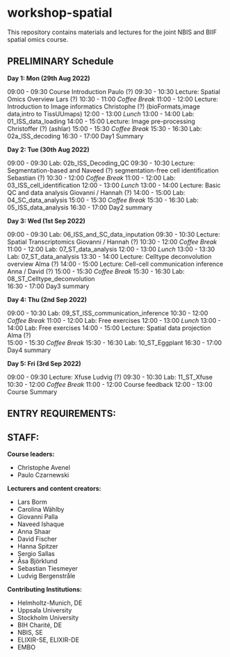 # workshop-spatial

This repository contains materials and lectures for the joint NBIS and BIIF spatial omics course.




## PRELIMINARY Schedule

**Day 1: Mon (29th Aug 2022)**

09:00 - 09:30	Course Introduction				                               Paulo (?)
09:30 - 10:30	Lecture: Spatial Omics Overview			                      Lars (?)
10:30 - 11:00	*Coffee Break*
11:00 - 12:00	Lecture: Introduction to Image informatics	        Christophe (?)
              (bioFormats,image data,intro to TissUUmaps)
12:00 - 13:00	*Lunch*
13:00 - 14:00	Lab: 01_ISS_data_loading
14:00 - 15:00	Lecture: Image pre-processing			                 Christoffer (?)
		          (ashlar)
15:00 - 15:30	*Coffee Break*
15:30 - 16:30	Lab: 02a_ISS_decoding
16:30 - 17:00	Day1 Summary



**Day 2: Tue (30th Aug 2022)**

09:00 - 09:30	Lab: 02b_ISS_Decoding_QC
09:30 - 10:30 Lecture: Segmentation-based and 		                    Naveed (?)
		          segmentation-free cell identification                Sebastian (?)
10:30 - 12:00	*Coffee Break*
11:00 - 12:00	Lab: 03_ISS_cell_identification
12:00 - 13:00	*Lunch*
13:00 - 14:00 Lecture: Basic QC and data analysis		       Giovanni / Hannah (?)
14:00 - 15:00	Lab: 04_SC_data_analysis
15:00 - 15:30	*Coffee Break*
15:30 - 16:30	Lab: 05_ISS_data_analysis
16:30 - 17:00	Day2 summary



**Day 3: Wed (1st Sep 2022)**

09:00 - 09:30 Lab: 06_ISS_and_SC_data_inputation
09:30 - 10:30 Lecture: Spatial Transcriptomics             Giovanni / Hannah (?)
10:30 - 12:00	*Coffee Break*
11:00 - 12:00 Lab: 07_ST_data_analysis
12:00 - 13:00	*Lunch*
13:00 - 13:30 Lab: 07_ST_data_analysis
13:30 - 14:00 Lecture: Celltype deconvolution overview                  Alma (?)
14:00 - 15:00 Lecture: Cell-cell communication inference        Anna / David (?)
15:00 - 15:30	*Coffee Break*
15:30 - 16:30 Lab: 08_ST_Celltype_deconvolution       
16:30 - 17:00	Day3 summary



**Day 4: Thu (2nd Sep 2022)**

09:00 - 10:30 Lab: 09_ST_ISS_communication_inference
10:30 - 12:00	*Coffee Break*
11:00 - 12:00 Lab: Free exercises
12:00 - 13:00	*Lunch*
13:00 - 14:00 Lab: Free exercises
14:00 - 15:00 Lecture: Spatial data projection                          Alma (?)                                         
15:00 - 15:30	*Coffee Break*
15:30 - 16:30 Lab: 10_ST_Eggplant
16:30 - 17:00	Day4 summary



**Day 5: Fri (3rd Sep 2022)**

09:00 - 09:30 Lecture: Xfuse                                          Ludvig (?)
09:30 - 10:30 Lab: 11_ST_Xfuse
10:30 - 12:00	*Coffee Break*
11:00 - 12:00 Course feedback
12:00 - 13:00	Course Summary




## ENTRY REQUIREMENTS:




##





## STAFF:

**Course leaders:**
- Christophe Avenel
- Paulo Czarnewski

**Lecturers and content creators:**
- Lars Borm
- Carolina Wählby
- Giovanni Palla
- Naveed Ishaque
- Anna Shaar
- David Fischer
- Hanna Spitzer
- Sergio Sallas
- Åsa Björklund
- Sebastian Tiesmeyer
- Ludvig Bergenstråle

**Contributing Institutions:**
- Helmholtz-Munich, DE
- Uppsala University
- Stockholm University
- BIH Charité, DE
- NBIS, SE
- ELIXIR-SE, ELIXIR-DE
- EMBO

